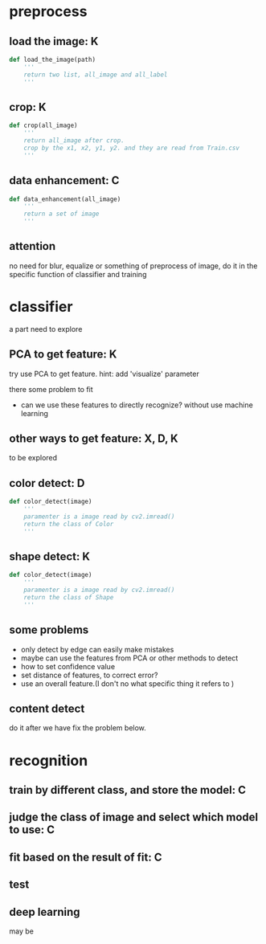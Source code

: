 # preprocess

## load the image: K

```python
def load_the_image(path)
	'''
	return two list, all_image and all_label
	'''
```



## crop: K

```python
def crop(all_image)
	'''
	return all_image after crop.
	crop by the x1, x2, y1, y2. and they are read from Train.csv
	'''
```



## data enhancement: C

```python
def data_enhancement(all_image)
	'''
	return a set of image
	'''
```



## attention

no need for blur, equalize or something of preprocess of image, do it in the specific function of classifier and training  

# classifier

a part need to explore

## PCA to get feature: K

try use PCA to get feature. hint: add 'visualize' parameter

there some problem to fit

- can we use these features to directly recognize? without use machine learning

## other ways to get feature: X, D, K

to be explored

## color detect: D

```python
def color_detect(image)
	'''
	paramenter is a image read by cv2.imread()
	return the class of Color
	'''
```





## shape detect: K

```python
def color_detect(image)
	'''
	paramenter is a image read by cv2.imread()
	return the class of Shape
	'''
```



## some problems

- only detect by edge can easily make mistakes
- maybe can use the features from PCA or other methods to detect
- how to set confidence value
- set distance of features, to correct error?
- use an overall feature.(I don't no what specific thing it refers to ) 

## content detect

do it after we have fix the problem below.

# recognition

## train by different class, and store the model: C

## judge the class of image and select which model to use: C

## fit based on the result of fit: C

## test

## deep learning

may be